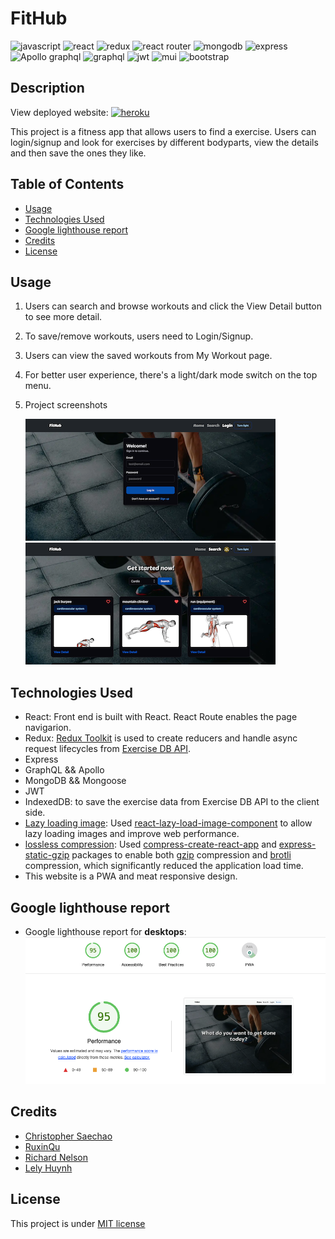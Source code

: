 # FitHub

![javascript](https://img.shields.io/badge/JavaScript-323330?style=for-the-badge&logo=javascript&logoColor=F7DF1E)
![react](https://img.shields.io/badge/React-20232A?style=for-the-badge&logo=react&logoColor=61DAFB)
![redux](https://img.shields.io/badge/Redux-593D88?style=for-the-badge&logo=redux&logoColor=white)
![react router](https://img.shields.io/badge/React_Router-CA4245?style=for-the-badge&logo=react-router&logoColor=white)
![mongodb](https://img.shields.io/badge/MongoDB-4EA94B?style=for-the-badge&logo=mongodb&logoColor=white)
![express](https://img.shields.io/badge/Express.js-000000?style=for-the-badge&logo=express&logoColor=white)
![Apollo graphql](https://img.shields.io/badge/Apollo%20GraphQL-311C87?&style=for-the-badge&logo=Apollo%20GraphQL&logoColor=white)
![graphql](https://img.shields.io/badge/GraphQl-E10098?style=for-the-badge&logo=graphql&logoColor=white)
![jwt](https://img.shields.io/badge/JWT-000000?style=for-the-badge&logo=JSON%20web%20tokens&logoColor=white)
![mui](https://img.shields.io/badge/Material%20UI-007FFF?style=for-the-badge&logo=mui&logoColor=white)
![bootstrap](https://img.shields.io/badge/Bootstrap-563D7C?style=for-the-badge&logo=bootstrap&logoColor=white)

## Description

View deployed website: [![heroku](https://img.shields.io/badge/Heroku-430098?style=for-the-badge&logo=heroku&logoColor=white)](https://fithub-fitness.herokuapp.com)

This project is a fitness app that allows users to find a exercise. Users can login/signup and look for exercises by different bodyparts, view the details and then save the ones they like.

## Table of Contents

- [Usage](#usage)
- [Technologies Used](#technologies-used)
- [Google lighthouse report](#google-lighthouse-report)
- [Credits](#credits)
- [License](#license)

## Usage

1. Users can search and browse workouts and click the View Detail button to see more detail.
2. To save/remove workouts, users need to Login/Signup.
3. Users can view the saved workouts from My Workout page.
4. For better user experience, there's a light/dark mode switch on the top menu.

5. Project screenshots

   ![login](./client/public/assets/login.png) ![search](./client/public/assets/search.png)

## Technologies Used

- React: Front end is built with React. React Route enables the page navigarion.
- Redux: [Redux Toolkit](https://redux-toolkit.js.org) is used to create reducers and handle async request lifecycles from [Exercise DB API](https://rapidapi.com/justin-WFnsXH_t6/api/exercisedb).
- Express
- GraphQL && Apollo
- MongoDB && Mongoose
- JWT
- IndexedDB: to save the exercise data from Exercise DB API to the client side.
- [Lazy loading image](https://developer.mozilla.org/en-US/docs/Web/Performance/Lazy_loading): Used [react-lazy-load-image-component](https://www.npmjs.com/package/react-lazy-load-image-component) to allow lazy loading images and improve web performance.
- [lossless compression](https://developer.mozilla.org/en-US/docs/Glossary/Lossless_compression): Used [compress-create-react-app](https://www.npmjs.com/package/compress-create-react-app) and [express-static-gzip](https://www.npmjs.com/package/express-static-gzip) packages to enable both [gzip](https://www.gzip.org) compression and [brotli](https://developer.mozilla.org/en-US/docs/Glossary/Brotli_compression) compression, which significantly reduced the application load time.
- This website is a PWA and meat responsive design.

## Google lighthouse report

- Google lighthouse report for **desktops**:
  ![desktop-lighthouse-report](./client/public/assets/lighthouse-pc.png)

## Credits

- [Christopher Saechao](https://github.com/TikoMyster)
- [RuxinQu](https://github.com/RuxinQu)
- [Richard Nelson](https://github.com/nelson92)
- [Lely Huynh](https://github.com/lely2011)

## License

This project is under [MIT license](https://opensource.org/lsicenses/MIT)
